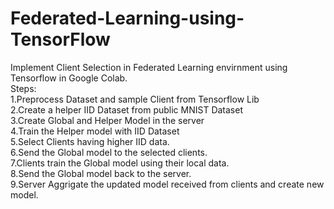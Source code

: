 # Federated-Learning-using-TensorFlow
Implement Client Selection in Federated Learning envirnment using Tensorflow in Google Colab. <br>
Steps: <br>
1.Preprocess Dataset and sample Client from Tensorflow Lib <br>
2.Create a helper IID Dataset from public MNIST Dataset <br>
3.Create Global and Helper Model in the server <br>
4.Train the Helper model with IID Dataset <br>
5.Select Clients having higher IID data.<br>
6.Send the Global model to the selected clients. <br>
7.Clients train the Global model using their local data. <br>
8.Send the Global model back to the server. <br>
9.Server Aggrigate the updated model received from clients and create new model. <br>
